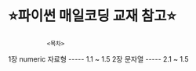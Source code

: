 # ⭐파이썬 매일코딩 교재 참고⭐

               <목차>
1장 numeric 자료형  ----- 1.1 ~ 1.5
2장 문자열          ----- 2.1 ~ 1.5
